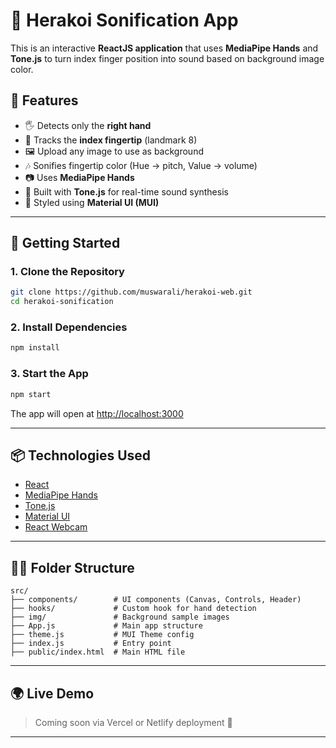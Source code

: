 # 🎵 Herakoi Sonification App

This is an interactive **ReactJS application** that uses **MediaPipe Hands** and **Tone.js** to turn index finger position into sound based on background image color.

## 🧠 Features

- 🖐️ Detects only the **right hand**
- 🎯 Tracks the **index fingertip** (landmark 8)
- 🖼️ Upload any image to use as background
- 🎶 Sonifies fingertip color (Hue → pitch, Value → volume)
- 📷 Uses **MediaPipe Hands** 
- 🎵 Built with **Tone.js** for real-time sound synthesis
- 🎨 Styled using **Material UI (MUI)**

---

## 🚀 Getting Started

### 1. Clone the Repository

```bash
git clone https://github.com/muswarali/herakoi-web.git
cd herakoi-sonification
```

### 2. Install Dependencies

```bash
npm install
```

### 3. Start the App

```bash
npm start
```

The app will open at [http://localhost:3000](http://localhost:3000)

---

## 📦 Technologies Used

- [React](https://reactjs.org/)
- [MediaPipe Hands](https://google.github.io/mediapipe/solutions/hands)
- [Tone.js](https://tonejs.github.io/)
- [Material UI](https://mui.com/)
- [React Webcam](https://www.npmjs.com/package/react-webcam)

---

## 🧑‍💻 Folder Structure

```
src/
├── components/        # UI components (Canvas, Controls, Header)
├── hooks/             # Custom hook for hand detection
├── img/               # Background sample images
├── App.js             # Main app structure
├── theme.js           # MUI Theme config
├── index.js           # Entry point
├── public/index.html  # Main HTML file
```

---

## 🌍 Live Demo

> Coming soon via Vercel or Netlify deployment 🚀

---

